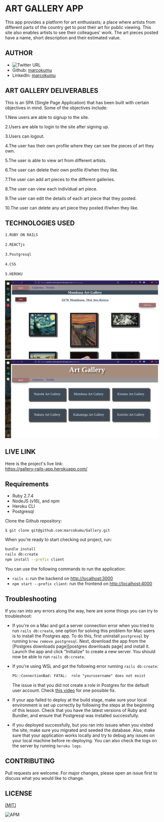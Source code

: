 


# ART GALLERY APP 

This app provides a platform for art enthusiasts; a place where artists from different parts of the country get to post their art for public viewing. This site also enables artists to see their colleagues' work. The art pieces posted have a name, short description and their estimated value.

## AUTHOR

- ![Twitter URL](https://img.shields.io/twitter/url?style=social&url=https%3A%2F%2Ftwitter.com%2FMarkOkumu5)
- Github:  <a href="https://github.com/marcokumu">marcokumu </a>
- LinkedIn:  <a href="https://www.linkedin.com/in/markokumu/">marcokumu </a>
## ART GALLERY DELIVERABLES
This is an SPA (Single Page Application) that has been built with certain objectives in mind. Some of the objectives include:


  1.New users are able to signup to the site.

  2.Users are able to login to the site after signing up.

  3.Users can logout.

  4.The user has their own profile where they can see the pieces of art they own.

  5.The user is able to view art from different artists.

  6.The user can delete their own profile if/when they like.

  7.The user can add art pieces to the different galleries.

  8.The user can view each individual art piece.

  9.The user can edit the details of each art piece that they posted.

  10.The user can delete any art piece they posted if/when they like.

## TECHNOLOGIES USED

    1.RUBY ON RAILS

    2.REACTjs

    3.Postgresql

    4.CSS

    5.HEROKU



![Alt text](./client/public/Screenshot%20from%202022-10-14%2010-35-55.png "Title")
![Alt text](./client/public/Screenshot%20from%202022-10-14%2010-34-17.png "Title")
## LIVE LINK

Here is the project's live link: <br>
https://gallery-rails-app.herokuapp.com/




## Requirements

- Ruby 2.7.4
- NodeJS (v16), and npm
- Heroku CLI
- Postgresql


Clone the Github repository:

```console
$ git clone git@github.com:marcokumu/Gallery.git
```

When you're ready to start checking out project, run:

```sh
bundle install
rails db:create
npm install --prefix client
```

You can use the following commands to run the application:

- `rails s`: run the backend on [http://localhost:3000](http://localhost:3000)
- `npm start --prefix client`: run the frontend on
  [http://localhost:4000](http://localhost:4000)






## Troubleshooting

If you ran into any errors along the way, here are some things you can try to
troubleshoot:

- If you're on a Mac and got a server connection error when you tried to run
  `rails db:create`, one option for solving this problem for Mac users is to
  install the Postgres app. To do this, first uninstall `postgresql` by running
  `brew remove postgresql`. Next, download the app from the
  [Postgres downloads page][postgres downloads page] and install it. Launch the
  app and click "Initialize" to create a new server. You should now be able to
  run `rails db:create`.

- If you're using WSL and got the following error running `rails db:create`:

  ```txt
  PG::ConnectionBad: FATAL:  role "yourusername" does not exist
  ```

  The issue is that you did not create a role in Postgres for the default user
  account. Check [this video](https://www.youtube.com/watch?v=bQC5izDzOgE) for
  one possible fix.

- If your app failed to deploy at the build stage, make sure your local
  environment is set up correctly by following the steps at the beginning of
  this lesson. Check that you have the latest versions of Ruby and Bundler, and
  ensure that Postgresql was installed successfully.

- If you deployed successfully, but you ran into issues when you visited the
  site, make sure you migrated and seeded the database. Also, make sure that
  your application works locally and try to debug any issues on your local
  machine before re-deploying. You can also check the logs on the server by
  running `heroku logs`.

## CONTRIBUTING

Pull requests are welcome. For major changes, please open an issue first to discuss what you would like to change.

## LICENSE

<a href="https://choosealicense.com/licenses/mit/">[MIT]</a>

![APM](https://img.shields.io/apm/l/pack?style=for-the-badge)
